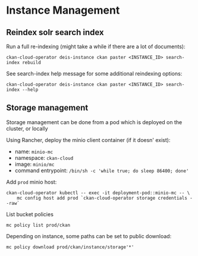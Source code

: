 # Instance Management


## Reindex solr search index

Run a full re-indexing (might take a while if there are a lot of documents):

```
ckan-cloud-operator deis-instance ckan paster <INSTANCE_ID> search-index rebuild
```

See search-index help message for some additional reindexing options:

```
ckan-cloud-operator deis-instance ckan paster <INSTANCE_ID> search-index --help
```


## Storage management

Storage management can be done from a pod which is deployed on the cluster, or locally

Using Rancher, deploy the minio client container (if it doesn' exist):

* name: `minio-mc`
* namespace: `ckan-cloud`
* image: `minio/mc`
* command entrypoint: `/bin/sh -c 'while true; do sleep 86400; done'`

Add `prod` minio host:

```
ckan-cloud-operator kubectl -- exec -it deployment-pod::minio-mc -- \
    mc config host add prod `ckan-cloud-operator storage credentials --raw`
```

List bucket policies

```
mc policy list prod/ckan
```

Depending on instance, some paths can be set to public download:

```
mc policy download prod/ckan/instance/storage'*'
```

